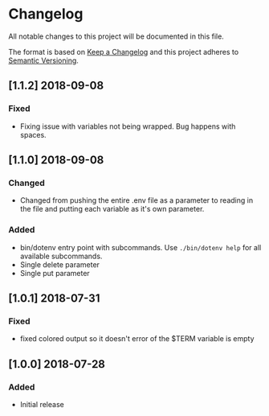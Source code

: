 # Changelog
All notable changes to this project will be documented in this file.

The format is based on [Keep a Changelog](http://keepachangelog.com/en/1.0.0/)
and this project adheres to [Semantic Versioning](http://semver.org/spec/v2.0.0.html).

## [1.1.2] 2018-09-08
### Fixed
- Fixing issue with variables not being wrapped. Bug happens with spaces.

## [1.1.0] 2018-09-08
### Changed
- Changed from pushing the entire .env file as a parameter to reading in the file and putting each variable as it's own parameter.

### Added
- bin/dotenv entry point with subcommands. Use `./bin/dotenv help` for all available subcommands.
- Single delete parameter
- Single put parameter

## [1.0.1] 2018-07-31
### Fixed
- fixed colored output so it doesn't error of the $TERM variable is empty

## [1.0.0] 2018-07-28
### Added
- Initial release

